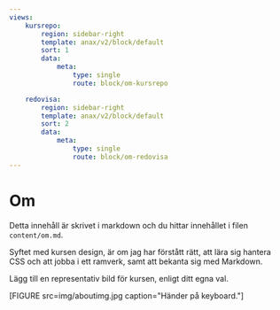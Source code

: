 ```yaml
---
views:
    kursrepo:
        region: sidebar-right
        template: anax/v2/block/default
        sort: 1
        data:
            meta: 
                type: single
                route: block/om-kursrepo

    redovisa:
        region: sidebar-right
        template: anax/v2/block/default
        sort: 2
        data:
            meta: 
                type: single
                route: block/om-redovisa      
---
```

Om
=========================

Detta innehåll är skrivet i markdown och du hittar innehållet i filen `content/om.md`.

Syftet med kursen design, är om jag har förstått rätt, att lära sig hantera CSS och att jobba i ett
ramverk, samt att bekanta sig med Markdown. 

Lägg till en representativ bild för kursen, enligt ditt egna val.

[FIGURE src=img/aboutimg.jpg caption="Händer på keyboard."]
